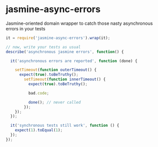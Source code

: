jasmine-async-errors
====================

Jasmine-oriented domain wrapper to catch those nasty asynchronous errors in your tests

``` javascript
it = require('jasmine-async-errors').wrap(it);

// now, write your tests as usual
describe('asynchronous jasmine errors', function() {

  it('asynchronous errors are reported', function (done) {

    setTimeout(function outerTimeout() {
      expect(true).toBeTruthy();
        setTimeout(function innerTimeout() {
          expect(true).toBeTruthy();

          bad.code;

          done(); // never called
        });
    });
  });

  it('synchronous tests still work', function () {
    expect(1).toEqual(1);
  });
});

```
